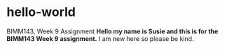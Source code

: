 # hello-world
BIMM143, Week 9 Assignment
**Hello my name is Susie and this is for the BIMM143 Week 9 assignment.**
I am new here so please be kind. 
